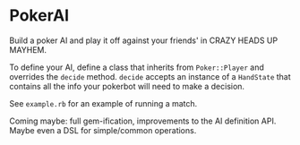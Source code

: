 PokerAI
=======
Build a poker AI and play it off against your friends' in CRAZY HEADS UP MAYHEM.

To define your AI, define a class that inherits from `Poker::Player` and overrides the `decide` method. `decide` accepts an instance of a `HandState` that contains all the info your pokerbot will need to make a decision.

See `example.rb` for an example of running a match.

Coming maybe: full gem-ification, improvements to the AI definition API. Maybe even a DSL for simple/common operations.
